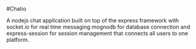 #Chatio

A nodejs chat application built on top of the express framework with socket.io for real time messaging mognodb for database connection and express-session for session management that connects all users to one platform.